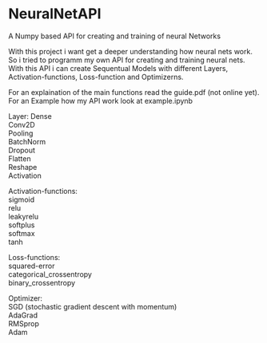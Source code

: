 # NeuralNetAPI
A Numpy based API for creating and training of neural Networks

With this project i want get a deeper understanding how neural nets work. So i tried to programm my own API for creating and training neural nets.
With this API i can create Sequentual Models with different Layers, Activation-functions, Loss-function and Optimizerns.

For an explaination of the main functions read the guide.pdf (not online yet). For an Example how my API work look at example.ipynb

Layer:
  Dense\
  Conv2D\
  Pooling\
  BatchNorm\
  Dropout\
  Flatten\
  Reshape\
  Activation
  
Activation-functions:  
  sigmoid\
  relu\
  leakyrelu\
  softplus\
  softmax\
  tanh
  
Loss-functions:  
  squared-error\
  categorical_crossentropy\
  binary_crossentropy
  
Optimizer:\
  SGD (stochastic gradient descent with momentum)\
  AdaGrad\
  RMSprop\
  Adam
  
